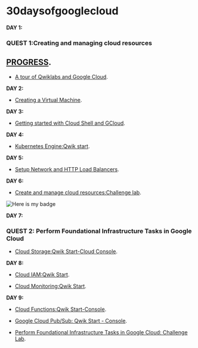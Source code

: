 # 30daysofgooglecloud
**DAY 1:**

### QUEST 1:Creating and managing cloud resources
## [PROGRESS](https://google.qwiklabs.com/quests/120#).

- [A tour of Qwiklabs and Google Cloud](https://google.qwiklabs.com/focuses/2794?parent=catalog).

**DAY 2:**

- [Creating a Virtual Machine](https://google.qwiklabs.com/focuses/3563?parent=catalog).

**DAY 3:**

- [Getting started with Cloud Shell and GCloud](https://google.qwiklabs.com/focuses/563?parent=catalog).

**DAY 4:**

- [Kubernetes Engine:Qwik start](https://google.qwiklabs.com/focuses/878?parent=catalog).

**DAY 5:**

- [Setup Network and HTTP Load Balancers](https://google.qwiklabs.com/focuses/12007?parent=catalog).

**DAY 6:**

- [Create and manage cloud resources:Challenge lab](https://google.qwiklabs.com/focuses/10258?parent=catalog).

![Here is my badge](https://res.cloudinary.com/practicaldev/image/fetch/s--7rOakUjH--/c_limit%2Cf_auto%2Cfl_progressive%2Cq_auto%2Cw_880/https://dev-to-uploads.s3.amazonaws.com/i/y2ix1hmiwaqp9gq4pcqh.png)

**DAY 7:**

### QUEST 2: Perform Foundational Infrastructure Tasks in Google Cloud

- [Cloud Storage:Qwik Start-Cloud Console](https://google.qwiklabs.com/focuses/1760?parent=catalog).

**DAY 8:**
- [Cloud IAM:Qwik Start](https://run.qwiklabs.com/focuses/551?parent=catalog).

- [Cloud Monitoring:Qwik Start](https://run.qwiklabs.com/focuses/10599?parent=catalog).

**DAY 9:**

- [Cloud Functions:Qwik Start-Console](https://run.qwiklabs.com/focuses/1763?parent=catalog).

- [Google Cloud Pub/Sub: Qwik Start - Console](https://run.qwiklabs.com/focuses/3719?parent=catalog).

- [Perform Foundational Infrastructure Tasks in Google Cloud: Challenge Lab](https://run.qwiklabs.com/focuses/10379?parent=catalog).


